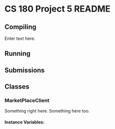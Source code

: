 # CS 180 Project 5 README

## Compiling
Enter text here.

## Running

## Submissions

## Classes

### MarketPlaceClient
Something right here.
Something here too.
#### Instance Variables:
